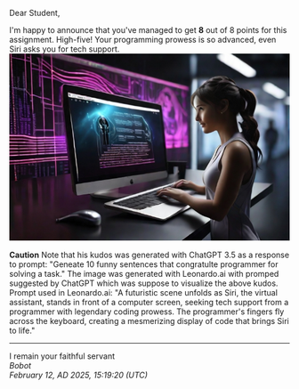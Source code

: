 Dear Student,

I'm happy to announce that you've managed to get **8** out of 8 points for this assignment.
High-five! Your programming prowess is so advanced, even Siri asks you for tech support.
![Coder Triumph](https://raw.githubusercontent.com/sbobek/bobot-kudos/main/Leonardo_Diffusion_XL_A_futuristic_scene_unfolds_as_Siri_the_v_3.jpg)


**Caution**
Note that his kudos was generated with ChatGPT 3.5 as a response to prompt: "Geneate 10 funny sentences that congratulte programmer for solving a task."
The image was generated with Leonardo.ai with promped suggested by ChatGPT which was suppose to visualize the above kudos.
Prompt used in Leonardo.ai: "A futuristic scene unfolds as Siri, the virtual assistant, stands in front of a computer screen, seeking tech support from a programmer with legendary coding prowess. The programmer's fingers fly across the keyboard, creating a mesmerizing display of code that brings Siri to life."



-----------
I remain your faithful servant\
_Bobot_\
_February 12, AD 2025, 15:19:20 (UTC)_